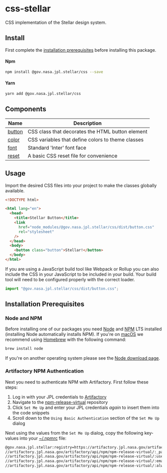 # css-stellar

CSS implementation of the Stellar design system.

## Install

First complete the [installation prerequisites](#installation-prerequisites) before installing this package.

#### Npm

```bash
npm install @gov.nasa.jpl.stellar/css --save
```

#### Yarn

```bash
yarn add @gov.nasa.jpl.stellar/css
```

## Components

| Name                        | Description                                       |
| --------------------------- | ------------------------------------------------- |
| [button](./dist/button.css) | CSS class that decorates the HTML button element  |
| [color](./dist/color.css)   | CSS variables that define colors to theme classes |
| [font]('./dist/font.css)    | Standard 'Inter' font face                        |
| [reset](./dist/reset.css)   | A basic CSS reset file for convenience            |

## Usage

Import the desired CSS files into your project to make the classes globally available.

```html
<!DOCTYPE html>

<html lang="en">
  <head>
    <title>Stellar Button</title>
    <link
      href="node_modules/@gov.nasa.jpl.stellar/css/dist/button.css"
      rel="stylesheet"
    />
  </head>
  <body>
    <button class="button">Stellar!</button>
  </body>
</html>
```

If you are using a JavaScript build tool like Webpack or Rollup you can also include the CSS in your JavaScript to be included in your build. Your build tool will need to be configured properly with the correct loader.

```js
import "@gov.nasa.jpl.stellar/css/dist/button.css";
```

## Installation Prerequisites

### Node and NPM

Before installing one of our packages you need [Node](https://nodejs.org/en/) and [NPM](https://docs.npmjs.com/about-npm/) LTS installed (installing Node automatically installs NPM). If you're on [macOS](https://www.apple.com/macos) we recommend using [Homebrew](https://brew.sh/) with the following command:

```sh
brew install node
```

If you're on another operating system please see the [Node download page](https://nodejs.org/en/download/).

### Artifactory NPM Authentication

Next you need to authenticate NPM with Artifactory. First follow these steps:

1. Log in with your JPL credentials to [Artifactory](https://artifactory.jpl.nasa.gov/artifactory/webapp/#/login)
1. Navigate to the [npm-release-virtual](https://artifactory.jpl.nasa.gov/artifactory/webapp/#/artifacts/browse/tree/General/npm-release-virtual) repository
1. Click `Set Me Up` and enter your JPL credentials _again_ to insert them into the code snippets
1. Scroll down to the `Using Basic Authentication` section of the `Set Me Up` dialog

Next using the values from the `Set Me Up` dialog, copy the following key-values into your [~/.npmrc](https://docs.npmjs.com/configuring-npm/npmrc.html) file:

```sh
@gov.nasa.jpl.stellar:registry=https://artifactory.jpl.nasa.gov/artifactory/api/npm/npm-release-virtual/
//artifactory.jpl.nasa.gov/artifactory/api/npm/npm-release-virtual/:_password=<BASE64_PASSWORD>
//artifactory.jpl.nasa.gov/artifactory/api/npm/npm-release-virtual/:username=<USERNAME>
//artifactory.jpl.nasa.gov/artifactory/api/npm/npm-release-virtual/:email=<youremail@email.com>
//artifactory.jpl.nasa.gov/artifactory/api/npm/npm-release-virtual/:always-auth=true
```
